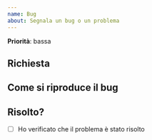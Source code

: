 ```yaml
---
name: Bug
about: Segnala un bug o un problema
---
```


<!--
Grazie per il tuo contributo a questa community di progetto.
Prima di creare la issue accertati: 
- che qualcuno non abbia già creato una comunicazione simile.
- di aver compilato i campi sotto
-->

<!--
Cambia priorità in bassa, media o alta
per dare più o meno rilevanza al problema
-->
**Priorità**: bassa

## Richiesta
<!--
Scrivi quì sotto il testo che descrive il bug
-->

## Come si riproduce il bug
<!--
Scrivi quì sotto il testo con cui spieghi passo passo come riproduci il bug
-->


## Risolto?
<!--
NON MODIFICARE
Metti una X quando sei certo che il bug sia stato risolto e sei contento :-)
-->
* [ ] Ho verificato che il problema è stato risolto
